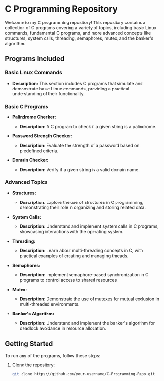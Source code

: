# C Programming Repository

Welcome to my C programming repository! This repository contains a collection of C programs covering a variety of topics, including basic Linux commands, fundamental C programs, and more advanced concepts like structures, system calls, threading, semaphores, mutex, and the banker's algorithm.

## Programs Included

### Basic Linux Commands

- **Description:** This section includes C programs that simulate and demonstrate basic Linux commands, providing a practical understanding of their functionality.

### Basic C Programs

- **Palindrome Checker:**
  - **Description:** A C program to check if a given string is a palindrome.
  
- **Password Strength Checker:**
  - **Description:** Evaluate the strength of a password based on predefined criteria.

- **Domain Checker:**
  - **Description:** Verify if a given string is a valid domain name.

### Advanced Topics

- **Structures:**
  - **Description:** Explore the use of structures in C programming, demonstrating their role in organizing and storing related data.

- **System Calls:**
  - **Description:** Understand and implement system calls in C programs, showcasing interactions with the operating system.

- **Threading:**
  - **Description:** Learn about multi-threading concepts in C, with practical examples of creating and managing threads.

- **Semaphores:**
  - **Description:** Implement semaphore-based synchronization in C programs to control access to shared resources.

- **Mutex:**
  - **Description:** Demonstrate the use of mutexes for mutual exclusion in multi-threaded environments.

- **Banker's Algorithm:**
  - **Description:** Understand and implement the banker's algorithm for deadlock avoidance in resource allocation.

## Getting Started

To run any of the programs, follow these steps:

1. Clone the repository:
   ```bash
   git clone https://github.com/your-username/C-Programming-Repo.git
